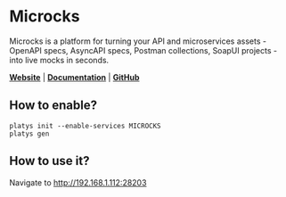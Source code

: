 # Microcks

Microcks is a platform for turning your API and microservices assets - OpenAPI specs, AsyncAPI specs, Postman collections, SoapUI projects - into live mocks in seconds.

**[Website](https://microcks.io/)** | **[Documentation](https://microcks.io/documentation/)** | **[GitHub](https://github.com/microcks/microcks)**

## How to enable?

```
platys init --enable-services MICROCKS
platys gen
```

## How to use it?

Navigate to <http://192.168.1.112:28203>